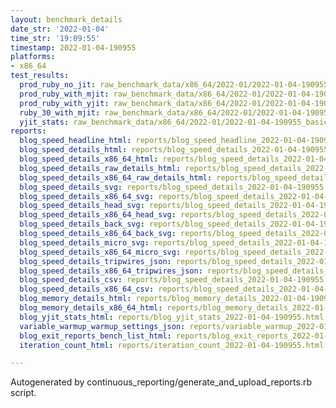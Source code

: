 ```yaml
---
layout: benchmark_details
date_str: '2022-01-04'
time_str: '19:09:55'
timestamp: 2022-01-04-190955
platforms:
- x86_64
test_results:
  prod_ruby_no_jit: raw_benchmark_data/x86_64/2022-01/2022-01-04-190955_basic_benchmark_prod_ruby_no_jit.json
  prod_ruby_with_mjit: raw_benchmark_data/x86_64/2022-01/2022-01-04-190955_basic_benchmark_prod_ruby_with_mjit.json
  prod_ruby_with_yjit: raw_benchmark_data/x86_64/2022-01/2022-01-04-190955_basic_benchmark_prod_ruby_with_yjit.json
  ruby_30_with_mjit: raw_benchmark_data/x86_64/2022-01/2022-01-04-190955_basic_benchmark_ruby_30_with_mjit.json
  yjit_stats: raw_benchmark_data/x86_64/2022-01/2022-01-04-190955_basic_benchmark_yjit_stats.json
reports:
  blog_speed_headline_html: reports/blog_speed_headline_2022-01-04-190955.html
  blog_speed_details_html: reports/blog_speed_details_2022-01-04-190955.html
  blog_speed_details_x86_64_html: reports/blog_speed_details_2022-01-04-190955.x86_64.html
  blog_speed_details_raw_details_html: reports/blog_speed_details_2022-01-04-190955.raw_details.html
  blog_speed_details_x86_64_raw_details_html: reports/blog_speed_details_2022-01-04-190955.x86_64.raw_details.html
  blog_speed_details_svg: reports/blog_speed_details_2022-01-04-190955.svg
  blog_speed_details_x86_64_svg: reports/blog_speed_details_2022-01-04-190955.x86_64.svg
  blog_speed_details_head_svg: reports/blog_speed_details_2022-01-04-190955.head.svg
  blog_speed_details_x86_64_head_svg: reports/blog_speed_details_2022-01-04-190955.x86_64.head.svg
  blog_speed_details_back_svg: reports/blog_speed_details_2022-01-04-190955.back.svg
  blog_speed_details_x86_64_back_svg: reports/blog_speed_details_2022-01-04-190955.x86_64.back.svg
  blog_speed_details_micro_svg: reports/blog_speed_details_2022-01-04-190955.micro.svg
  blog_speed_details_x86_64_micro_svg: reports/blog_speed_details_2022-01-04-190955.x86_64.micro.svg
  blog_speed_details_tripwires_json: reports/blog_speed_details_2022-01-04-190955.tripwires.json
  blog_speed_details_x86_64_tripwires_json: reports/blog_speed_details_2022-01-04-190955.x86_64.tripwires.json
  blog_speed_details_csv: reports/blog_speed_details_2022-01-04-190955.csv
  blog_speed_details_x86_64_csv: reports/blog_speed_details_2022-01-04-190955.x86_64.csv
  blog_memory_details_html: reports/blog_memory_details_2022-01-04-190955.html
  blog_memory_details_x86_64_html: reports/blog_memory_details_2022-01-04-190955.x86_64.html
  blog_yjit_stats_html: reports/blog_yjit_stats_2022-01-04-190955.html
  variable_warmup_warmup_settings_json: reports/variable_warmup_2022-01-04-190955.warmup_settings.json
  blog_exit_reports_bench_list_html: reports/blog_exit_reports_2022-01-04-190955.bench_list.html
  iteration_count_html: reports/iteration_count_2022-01-04-190955.html

---
```

Autogenerated by continuous_reporting/generate_and_upload_reports.rb script.
